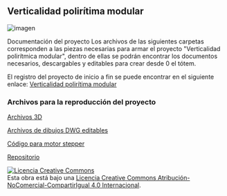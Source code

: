 ## Verticalidad polirítima modular

![imagen](https://wiki.ead.pucv.cl/images/a/a5/Render_Verticalidad_Poliritmica.png)

Documentación del proyecto Los archivos de las siguientes carpetas corresponden a las piezas necesarias para armar el proyecto "Verticalidad polirítmica modular", dentro de ellas se podrán encontrar los documentos necesarios, descargables y editables para crear desde 0 el tótem.

El registro del proyecto de inicio a fin se puede encontrar en el siguiente enlace:
[Verticalidad polirítima modular](https://wiki.ead.pucv.cl/Verticalidad_polir%C3%ADtmica_modular)

### Archivos para la reproducción del proyecto

[Archivos 3D](https://github.com/Elensif/verticalidad-poliritmica-modular/tree/main/Cad)

[Archivos de dibujos DWG editables](https://github.com/Elensif/verticalidad-poliritmica-modular/tree/main/cam)

[Código para motor stepper](https://github.com/Elensif/verticalidad-poliritmica-modular/tree/main/ino/StepperControl)



[Repositorio](https://github.com/Elensif/verticalidad-poliritmica-modular/settings/pages)

<a rel="license" href="http://creativecommons.org/licenses/by-nc-sa/4.0/"><img alt="Licencia Creative Commons" style="border-width:0" src="https://i.creativecommons.org/l/by-nc-sa/4.0/88x31.png" /></a><br />Esta obra está bajo una <a rel="license" href="http://creativecommons.org/licenses/by-nc-sa/4.0/">Licencia Creative Commons Atribución-NoComercial-CompartirIgual 4.0 Internacional</a>.
